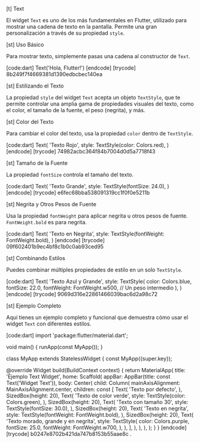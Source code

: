 [t] Text

El widget `Text` es uno de los más fundamentales en Flutter, utilizado para mostrar una cadena de texto en la pantalla. Permite una gran personalización a través de su propiedad `style`.

[st] Uso Básico

Para mostrar texto, simplemente pasas una cadena al constructor de `Text`.

[code:dart]
Text('Hola, Flutter!')
[endcode]
[trycode] 8b249f7f4669381d1390edbcbec140ea

[st] Estilizando el Texto

La propiedad `style` del widget `Text` acepta un objeto `TextStyle`, que te permite controlar una amplia gama de propiedades visuales del texto, como el color, el tamaño de la fuente, el peso (negrita), y más.

[st] Color del Texto

Para cambiar el color del texto, usa la propiedad `color` dentro de `TextStyle`.

[code:dart]
Text(
  'Texto Rojo',
  style: TextStyle(color: Colors.red),
)
[endcode]
[trycode] 74982acbc364f84b7004d0d5a7718f43

[st] Tamaño de la Fuente

La propiedad `fontSize` controla el tamaño del texto.

[code:dart]
Text(
  'Texto Grande',
  style: TextStyle(fontSize: 24.0),
)
[endcode]
[trycode] e6fec68bba538091319cc1f0f0e5211b

[st] Negrita y Otros Pesos de Fuente

Usa la propiedad `fontWeight` para aplicar negrita u otros pesos de fuente. `FontWeight.bold` es para negrita.

[code:dart]
Text(
  'Texto en Negrita',
  style: TextStyle(fontWeight: FontWeight.bold),
)
[endcode]
[trycode] 09f602401b9ec4bf8c1b0c0ab93ced95

[st] Combinando Estilos

Puedes combinar múltiples propiedades de estilo en un solo `TextStyle`.

[code:dart]
Text(
  'Texto Azul y Grande',
  style: TextStyle(
    color: Colors.blue,
    fontSize: 22.0,
    fontWeight: FontWeight.w500, // Un peso intermedio
  ),
)
[endcode]
[trycode] 9069d316e22861466039bac6d2a98c72

[st] Ejemplo Completo

Aquí tienes un ejemplo completo y funcional que demuestra cómo usar el widget `Text` con diferentes estilos.

[code:dart]
import 'package:flutter/material.dart';

void main() {
  runApp(const MyApp());
}

class MyApp extends StatelessWidget {
  const MyApp({super.key});

  @override
  Widget build(BuildContext context) {
    return MaterialApp(
      title: 'Ejemplo Text Widget',
      home: Scaffold(
        appBar: AppBar(title: const Text('Widget Text')),
        body: Center(
          child: Column(
            mainAxisAlignment: MainAxisAlignment.center,
            children: const [
              Text(
                'Texto por defecto',
              ),
              SizedBox(height: 20),
              Text(
                'Texto de color verde',
                style: TextStyle(color: Colors.green),
              ),
              SizedBox(height: 20),
              Text(
                'Texto con tamaño 30',
                style: TextStyle(fontSize: 30.0),
              ),
              SizedBox(height: 20),
              Text(
                'Texto en negrita',
                style: TextStyle(fontWeight: FontWeight.bold),
              ),
              SizedBox(height: 20),
              Text(
                'Texto morado, grande y en negrita',
                style: TextStyle(
                  color: Colors.purple,
                  fontSize: 25.0,
                  fontWeight: FontWeight.w700,
                ),
              ),
            ],
          ),
        ),
      ),
    );
  }
}
[endcode]
[trycode] b0247e8702b421da747b8153b55aae8c
.